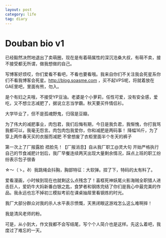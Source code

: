 ```yaml
---
layout: post
category: life
tag: diary
---
```


Douban bio v1
===

已经毅然决然地退出了卖萌圈，现在是有着萌属性的深沉沧桑大叔，有萌不卖，接不接受都无所谓，做我想做的自己。

写博客好烦哎，你们爱看不看吧，不看也要看哦。我来自你们不关注我会死星系你们不看我博客会死星。http://blog.soasme.com ，买不起VPS呢，将就着放在GAE里吧，里面有熊，勿入。

是个有妇之夫哦，不接受YP豆油。老婆是个小萝莉，任性可爱，没有安全感，爱吃，又不想立志减肥了，据说立志当学霸。秋天要买件情侣衫。

大学毕业了，但不是孤魂野鬼，归宿是豆瓣。

为了伟大的减肥事业，肉包君，我们后悔有期，今日是我负君，我惭愧，你打我骂我都可以，我毫无怨言。肉包肉包我爱你，你和减肥是两码事！ 降幅16斤，为了穿上两件春天买的衣服而减肥 不曾想废了衣柜里面半个冬天的裤子 

第一次上了厂报露脸 捂脸先！【厂报消息】自从我厂职工@灵大句 开始严格执行自己的节食减肥计划后，我厂早餐连续两天出现大量剩余情况，踩点上班的职工纷纷表示包子很香

☆〜（ゝ。∂）我跳绳会抖胸，胸部特征：大软弹。捏了下，特码的太有料了。

爱看漫画，小时候到现在也就剩这么点残念了！喜框死神妖尾火影海贼全职猎人进击巨人，爱奶牛大妈新番白银之匙，食梦者和钢炼完结了你们是我心中最完美的作品。我永远也忘不掉初三模拟考前在课桌抽屉里看钢炼的时光。

我厂大部分群众对我的杀人水平表示愤慨，天黑闭眼这游戏怎么这么难啊摔！

我是清风老师的粉。

可是，从小到大，作文我都不会写结尾，写个个人简介也是这样。先这么着吧，我度过了难忘的一天。
